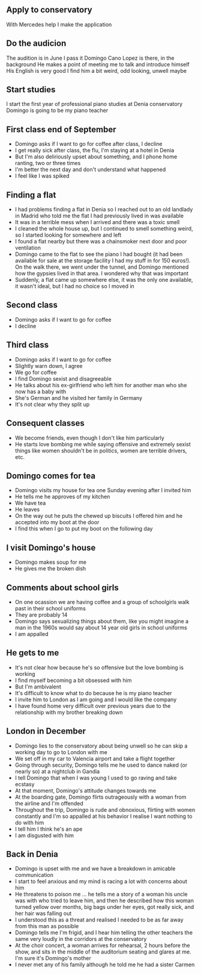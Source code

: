 ## Apply to conservatory

With Mercedes help I make the application

## Do the audicion

The audition is in June
I pass it
Domingo Cano Lopez is there, in the background
He makes a point of meeting me to talk and introduce himself
His English is very good
I find him a bit weird, odd looking, unwell maybe

## Start studies

I start the first year of professional piano studies at Denia conservatory
Domingo is going to be my piano teacher

## First class end of September

- Domingo asks if I want to go for coffee after class, I decline
- I get really sick after class, the flu, I'm staying at a hotel in Denia
- But I'm also deliriously upset about something, and I phone home ranting, two or three times
- I'm better the next day and don't understand what happened
- I feel like I was spiked

## Finding a flat

- I had problems finding a flat in Denia so I reached out to an old landlady in Madrid who told me the flat I had previously lived in was available
- It was in a terrible mess when I arrived and there was a toxic smell
- I cleaned the whole house up, but I continued to smell something weird, so I started looking for somewhere and left
- I found a flat nearby but there was a chainsmoker next door and poor ventilation
- Domingo came to the flat to see the piano I had bought (it had been available for sale at the storage facility I had my stuff in for 150 euros!). On the walk there, we went under the tunnel, and Domingo mentioned how the gypsies lived in that area. I wondered why that was important
- Suddenly, a flat came up somewhere else, it was the only one available, it wasn't ideal, but I had no choice so I moved in

## Second class

- Domingo asks if I want to go for coffee
- I decline

## Third class 

- Domingo asks if I want to go for coffee
- Slightly warn down, I agree
- We go for coffee
- I find Domingo sexist and disagreeable
- He talks about his ex-girlfriend who left him for another man who she now has a baby with
- She's German and he visited her family in Germany
- It's not clear why they split up

## Consequent classes

- We become friends, even though I don't like him particularly
- He starts love bombing me while saying offensive and extremely sexist things like women shouldn't be in politics, women are terrible drivers, etc.

## Domingo comes for tea

- Domingo visits my house for tea one Sunday evening after I invited him
- He tells me he approves of my kitchen
- We have tea
- He leaves
- On the way out he puts the chewed up biscuits I offered him and he accepted into my boot at the door
- I find this when I go to put my boot on the following day

## I visit Domingo's house

- Domingo makes soup for me
- He gives me the broken dish

## Comments about school girls

- On one ocassion we are having coffee and a group of schoolgirls walk past in their school uniforms
- They are probably 14
- Domingo says sexualizing things about them, like you might imagine a man in the 1960s would say about 14 year old girls in school uniforms
- I am appalled

## He gets to me

- It's not clear how because he's so offensive but the love bombing is working
- I find myself becoming a bit obsessed with him
- But I'm ambivalent 
- It's difficult to know what to do because he is my piano teacher
- I invite him to London as I am going and I would like the company
- I have found home very difficult over previous years due to the relationship with my brother breaking down

## London in December

- Domingo lies to the conservatory about being unwell so he can skip a working day to go to London with me
- We set off in my car to Valencia airport and take a flight together
- Going through security, Domingo tells me he used to dance naked (or nearly so) at a nightclub in Gandia
- I tell Domingo that when I was young I used to go raving and take ecstasy
- At that moment, Domingo's attitude changes towards me
- At the boarding gate, Domingo flirts outrageously with a woman from the airline and I'm offended
- Throughout the trip, Domingo is rude and obnoxious, flirting with women constantly and I'm so appalled at his behavior I realise I want nothing to do with him
- I tell him I think he's an ape
- I am disgusted with him

## Back in Denia

- Domingo is upset with me and we have a breakdown in amicable communication
- I start to feel anxious and my mind is racing a lot with concerns about him
- He threatens to poison me ... he tells me a story of a woman his uncle was with who tried to leave him, and then he described how this woman turned yellow over months, big bags under her eyes, got really sick, and her hair was falling out
- I understood this as a threat and realised I needed to be as far away from this man as possible
- Domingo tells me I'm frigid, and I hear him telling the other teachers the same very loudly in the corridors at the conservatory
- At the choir concert, a woman arrives for rehearsal, 2 hours before the show, and sits in the middle of the auditorium seating and glares at me. I'm sure it's Domingo's mother
- I never met any of his family although he told me he had a sister Carmen
